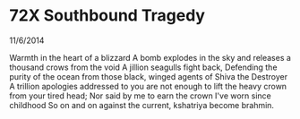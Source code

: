 72X Southbound Tragedy
======================

11/6/2014

Warmth in the heart of a blizzard
A bomb explodes in the sky and releases a thousand crows from the void
A jillion seagulls fight back,
Defending the purity of the ocean from those black, winged agents of
Shiva the Destroyer
A trillion apologies addressed to you are not enough to lift the heavy
  crown from your tired head;
Nor said by me to earn the crown I've worn since childhood
So on and on against the current, kshatriya become brahmin.
